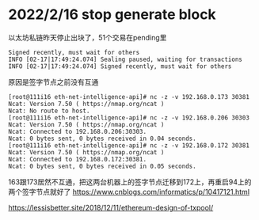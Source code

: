 # 2022/2/16 stop generate block
以太坊私链昨天停止出块了，51个交易在pending里
```
Signed recently, must wait for others 
INFO [02-17|17:49:24.074] Sealing paused, waiting for transactions 
INFO [02-17|17:49:24.074] Signed recently, must wait for others 
```
原因是签字节点之前没有互通
```
[root@111i16 eth-net-intelligence-api]# nc -z -v 192.168.0.173 30381
Ncat: Version 7.50 ( https://nmap.org/ncat )
Ncat: No route to host.
[root@111i16 eth-net-intelligence-api]# nc -z -v 192.168.0.206 30303
Ncat: Version 7.50 ( https://nmap.org/ncat )
Ncat: Connected to 192.168.0.206:30303.
Ncat: 0 bytes sent, 0 bytes received in 0.04 seconds.
[root@111i16 eth-net-intelligence-api]# nc -z -v 192.168.0.172 30381
Ncat: Version 7.50 ( https://nmap.org/ncat )
Ncat: Connected to 192.168.0.172:30381.
Ncat: 0 bytes sent, 0 bytes received in 0.05 seconds.
```
163跟173居然不互通，把这两台机器上的签字节点迁移到172上，再重启94上的两个签字节点就好了
https://www.cnblogs.com/informatics/p/10417121.html

https://lessisbetter.site/2018/12/11/ethereum-design-of-txpool/
